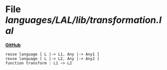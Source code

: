 # File _languages/LAL/lib/transformation.lal_
**[GitHub](https://github.com/softlang/yas/blob/master/languages/LAL/lib/transformation.lal)**
```
reuse language [ L |-> L1, Any |-> Any1 ]
reuse language [ L |-> L2, Any |-> Any2 ]
function transform : L1 ~> L2
```
